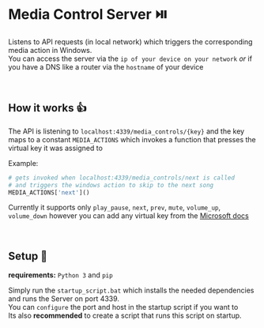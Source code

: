 # Media Control Server ⏯️
Listens to API requests (in local network) which triggers the corresponding media action in Windows.\
You can access the server via the ``ip of your device on your network`` *or* if you have a DNS like a router via the ``hostname`` of your device 

<br>


## How it works 👍
The API is listening to ``localhost:4339/media_controls/{key}`` and the key maps to a constant ``MEDIA_ACTIONS`` which invokes a function that presses the virtual key it was assigned to

Example: 
```py
# gets invoked when localhost:4339/media_controls/next is called 
# and triggers the windows action to skip to the next song
MEDIA_ACTIONS['next']() 
```
Currently it supports only ``play_pause``, ``next``, ``prev``, ``mute``, ``volume_up``, ``volume_down`` however you can add any virtual key from the [Microsoft docs](https://learn.microsoft.com/en-us/windows/win32/inputdev/virtual-key-codes)


<br>

## Setup 🚀

**requirements:** ``Python 3`` and ``pip``

Simply run the ``startup_script.bat`` which installs the needed dependencies and runs the Server on port 4339.\
You can ``configure`` the port and host in the startup script if you want to\
Its also **recommended** to create a script that runs this script on startup.  
